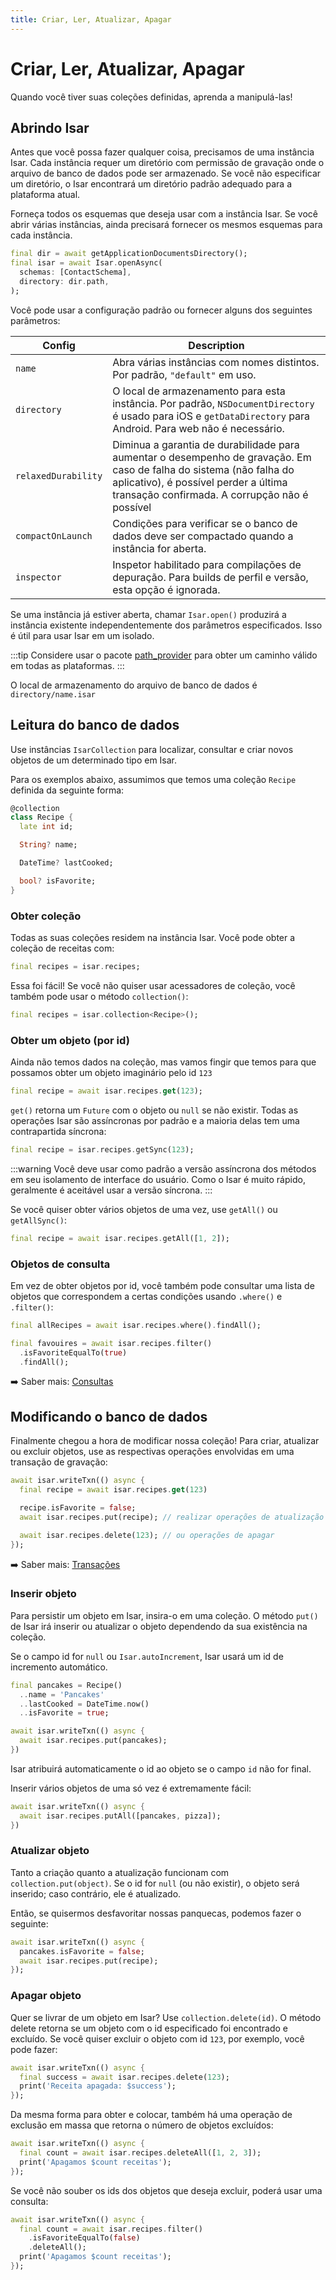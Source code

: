 ```yaml
---
title: Criar, Ler, Atualizar, Apagar
---
```


# Criar, Ler, Atualizar, Apagar

Quando você tiver suas coleções definidas, aprenda a manipulá-las!

## Abrindo Isar

Antes que você possa fazer qualquer coisa, precisamos de uma instância Isar. Cada instância requer um diretório com permissão de gravação onde o arquivo de banco de dados pode ser armazenado. Se você não especificar um diretório, o Isar encontrará um diretório padrão adequado para a plataforma atual.

Forneça todos os esquemas que deseja usar com a instância Isar. Se você abrir várias instâncias, ainda precisará fornecer os mesmos esquemas para cada instância.

```dart
final dir = await getApplicationDocumentsDirectory();
final isar = await Isar.openAsync(
  schemas: [ContactSchema],
  directory: dir.path,
);
```

Você pode usar a configuração padrão ou fornecer alguns dos seguintes parâmetros:

| Config              | Description                                                                                                                                                                                                   |
| ------------------- | ------------------------------------------------------------------------------------------------------------------------------------------------------------------------------------------------------------- |
| `name`              | Abra várias instâncias com nomes distintos. Por padrão, `"default"` em uso.                                                                                                                                   |
| `directory`         | O local de armazenamento para esta instância. Por padrão, `NSDocumentDirectory` é usado para iOS e `getDataDirectory` para Android. Para web não é necessário.                                                |
| `relaxedDurability` | Diminua a garantia de durabilidade para aumentar o desempenho de gravação. Em caso de falha do sistema (não falha do aplicativo), é possível perder a última transação confirmada. A corrupção não é possível |
| `compactOnLaunch`   | Condições para verificar se o banco de dados deve ser compactado quando a instância for aberta.                                                                                                               |
| `inspector`         | Inspetor habilitado para compilações de depuração. Para builds de perfil e versão, esta opção é ignorada.                                                                                                     |

Se uma instância já estiver aberta, chamar `Isar.open()` produzirá a instância existente independentemente dos parâmetros especificados. Isso é útil para usar Isar em um isolado.

:::tip
Considere usar o pacote [path_provider](https://pub.dev/packages/path_provider) para obter um caminho válido em todas as plataformas.
:::

O local de armazenamento do arquivo de banco de dados é `directory/name.isar`

## Leitura do banco de dados

Use instâncias `IsarCollection` para localizar, consultar e criar novos objetos de um determinado tipo em Isar.

Para os exemplos abaixo, assumimos que temos uma coleção `Recipe` definida da seguinte forma:

```dart
@collection
class Recipe {
  late int id;

  String? name;

  DateTime? lastCooked;

  bool? isFavorite;
}
```

### Obter coleção

Todas as suas coleções residem na instância Isar. Você pode obter a coleção de receitas com:

```dart
final recipes = isar.recipes;
```

Essa foi fácil! Se você não quiser usar acessadores de coleção, você também pode usar o método `collection()`:

```dart
final recipes = isar.collection<Recipe>();
```

### Obter um objeto (por id)

Ainda não temos dados na coleção, mas vamos fingir que temos para que possamos obter um objeto imaginário pelo id `123`

```dart
final recipe = await isar.recipes.get(123);
```

`get()` retorna um `Future` com o objeto ou `null` se não existir. Todas as operações Isar são assíncronas por padrão e a maioria delas tem uma contrapartida síncrona:

```dart
final recipe = isar.recipes.getSync(123);
```

:::warning
Você deve usar como padrão a versão assíncrona dos métodos em seu isolamento de interface do usuário. Como o Isar é muito rápido, geralmente é aceitável usar a versão síncrona.
:::

Se você quiser obter vários objetos de uma vez, use `getAll()` ou `getAllSync()`:

```dart
final recipe = await isar.recipes.getAll([1, 2]);
```

### Objetos de consulta

Em vez de obter objetos por id, você também pode consultar uma lista de objetos que correspondem a certas condições usando `.where()` e `.filter()`:

```dart
final allRecipes = await isar.recipes.where().findAll();

final favouires = await isar.recipes.filter()
  .isFavoriteEqualTo(true)
  .findAll();
```

➡️ Saber mais: [Consultas](queries)

## Modificando o banco de dados

Finalmente chegou a hora de modificar nossa coleção! Para criar, atualizar ou excluir objetos, use as respectivas operações envolvidas em uma transação de gravação:

```dart
await isar.writeTxn(() async {
  final recipe = await isar.recipes.get(123)

  recipe.isFavorite = false;
  await isar.recipes.put(recipe); // realizar operações de atualização

  await isar.recipes.delete(123); // ou operações de apagar
});
```

➡️ Saber mais: [Transações](transactions)

### Inserir objeto

Para persistir um objeto em Isar, insira-o em uma coleção. O método `put()` de Isar irá inserir ou atualizar o objeto dependendo da sua existência na coleção.

Se o campo id for `null` ou `Isar.autoIncrement`, Isar usará um id de incremento automático.

```dart
final pancakes = Recipe()
  ..name = 'Pancakes'
  ..lastCooked = DateTime.now()
  ..isFavorite = true;

await isar.writeTxn(() async {
  await isar.recipes.put(pancakes);
})
```

Isar atribuirá automaticamente o id ao objeto se o campo `id` não for final.

Inserir vários objetos de uma só vez é extremamente fácil:

```dart
await isar.writeTxn(() async {
  await isar.recipes.putAll([pancakes, pizza]);
})
```

### Atualizar objeto

Tanto a criação quanto a atualização funcionam com `collection.put(object)`. Se o id for `null` (ou não existir), o objeto será inserido; caso contrário, ele é atualizado.

Então, se quisermos desfavoritar nossas panquecas, podemos fazer o seguinte:

```dart
await isar.writeTxn(() async {
  pancakes.isFavorite = false;
  await isar.recipes.put(recipe);
});
```

### Apagar objeto

Quer se livrar de um objeto em Isar? Use `collection.delete(id)`. O método delete retorna se um objeto com o id especificado foi encontrado e excluído. Se você quiser excluir o objeto com id `123`, por exemplo, você pode fazer:

```dart
await isar.writeTxn(() async {
  final success = await isar.recipes.delete(123);
  print('Receita apagada: $success');
});
```

Da mesma forma para obter e colocar, também há uma operação de exclusão em massa que retorna o número de objetos excluídos:

```dart
await isar.writeTxn(() async {
  final count = await isar.recipes.deleteAll([1, 2, 3]);
  print('Apagamos $count receitas');
});
```

Se você não souber os ids dos objetos que deseja excluir, poderá usar uma consulta:

```dart
await isar.writeTxn(() async {
  final count = await isar.recipes.filter()
    .isFavoriteEqualTo(false)
    .deleteAll();
  print('Apagamos $count receitas');
});
```

